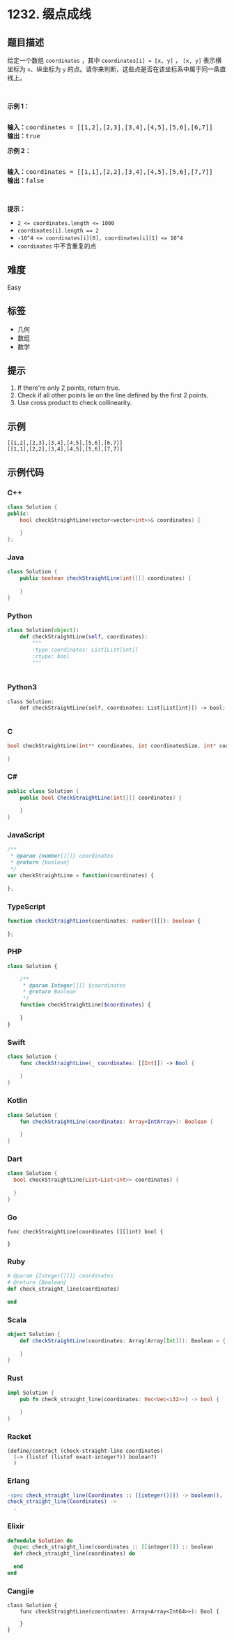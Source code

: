 # 1232. 缀点成线

## 题目描述

<p>给定一个数组&nbsp;<code>coordinates</code>&nbsp;，其中&nbsp;<code>coordinates[i] = [x, y]</code>&nbsp;，<meta charset="UTF-8" />&nbsp;<code>[x, y]</code>&nbsp;表示横坐标为 <code>x</code>、纵坐标为 <code>y</code>&nbsp;的点。请你来判断，这些点是否在该坐标系中属于同一条直线上。</p>

<p>&nbsp;</p>

<p><strong class="example">示例 1：</strong></p>

<p><img alt="" src="https://assets.leetcode-cn.com/aliyun-lc-upload/uploads/2019/10/19/untitled-diagram-2.jpg" /></p>

<pre>
<strong>输入：</strong>coordinates = [[1,2],[2,3],[3,4],[4,5],[5,6],[6,7]]
<strong>输出：</strong>true
</pre>

<p><strong class="example">示例 2：</strong></p>

<p><strong><img alt="" src="https://assets.leetcode-cn.com/aliyun-lc-upload/uploads/2019/10/19/untitled-diagram-1.jpg" /></strong></p>

<pre>
<strong>输入：</strong>coordinates = [[1,1],[2,2],[3,4],[4,5],[5,6],[7,7]]
<strong>输出：</strong>false
</pre>

<p>&nbsp;</p>

<p><strong>提示：</strong></p>

<ul>
	<li><code>2 &lt;=&nbsp;coordinates.length &lt;= 1000</code></li>
	<li><code>coordinates[i].length == 2</code></li>
	<li><code>-10^4 &lt;=&nbsp;coordinates[i][0],&nbsp;coordinates[i][1] &lt;= 10^4</code></li>
	<li><code>coordinates</code>&nbsp;中不含重复的点</li>
</ul>


## 难度

Easy

## 标签

- 几何
- 数组
- 数学

## 提示

1. If there're only 2 points, return true.
2. Check if all other points lie on the line defined by the first 2 points.
3. Use cross product to check collinearity.

## 示例

```
[[1,2],[2,3],[3,4],[4,5],[5,6],[6,7]]
[[1,1],[2,2],[3,4],[4,5],[5,6],[7,7]]
```

## 示例代码

### C++

```cpp
class Solution {
public:
    bool checkStraightLine(vector<vector<int>>& coordinates) {
        
    }
};
```

### Java

```java
class Solution {
    public boolean checkStraightLine(int[][] coordinates) {
        
    }
}
```

### Python

```python
class Solution(object):
    def checkStraightLine(self, coordinates):
        """
        :type coordinates: List[List[int]]
        :rtype: bool
        """
        
```

### Python3

```python3
class Solution:
    def checkStraightLine(self, coordinates: List[List[int]]) -> bool:
        
```

### C

```c
bool checkStraightLine(int** coordinates, int coordinatesSize, int* coordinatesColSize) {
    
}
```

### C#

```csharp
public class Solution {
    public bool CheckStraightLine(int[][] coordinates) {
        
    }
}
```

### JavaScript

```javascript
/**
 * @param {number[][]} coordinates
 * @return {boolean}
 */
var checkStraightLine = function(coordinates) {
    
};
```

### TypeScript

```typescript
function checkStraightLine(coordinates: number[][]): boolean {
    
};
```

### PHP

```php
class Solution {

    /**
     * @param Integer[][] $coordinates
     * @return Boolean
     */
    function checkStraightLine($coordinates) {
        
    }
}
```

### Swift

```swift
class Solution {
    func checkStraightLine(_ coordinates: [[Int]]) -> Bool {
        
    }
}
```

### Kotlin

```kotlin
class Solution {
    fun checkStraightLine(coordinates: Array<IntArray>): Boolean {
        
    }
}
```

### Dart

```dart
class Solution {
  bool checkStraightLine(List<List<int>> coordinates) {
    
  }
}
```

### Go

```golang
func checkStraightLine(coordinates [][]int) bool {
    
}
```

### Ruby

```ruby
# @param {Integer[][]} coordinates
# @return {Boolean}
def check_straight_line(coordinates)
    
end
```

### Scala

```scala
object Solution {
    def checkStraightLine(coordinates: Array[Array[Int]]): Boolean = {
        
    }
}
```

### Rust

```rust
impl Solution {
    pub fn check_straight_line(coordinates: Vec<Vec<i32>>) -> bool {
        
    }
}
```

### Racket

```racket
(define/contract (check-straight-line coordinates)
  (-> (listof (listof exact-integer?)) boolean?)
  )
```

### Erlang

```erlang
-spec check_straight_line(Coordinates :: [[integer()]]) -> boolean().
check_straight_line(Coordinates) ->
  .
```

### Elixir

```elixir
defmodule Solution do
  @spec check_straight_line(coordinates :: [[integer]]) :: boolean
  def check_straight_line(coordinates) do
    
  end
end
```

### Cangjie

```cangjie
class Solution {
    func checkStraightLine(coordinates: Array<Array<Int64>>): Bool {

    }
}
```

